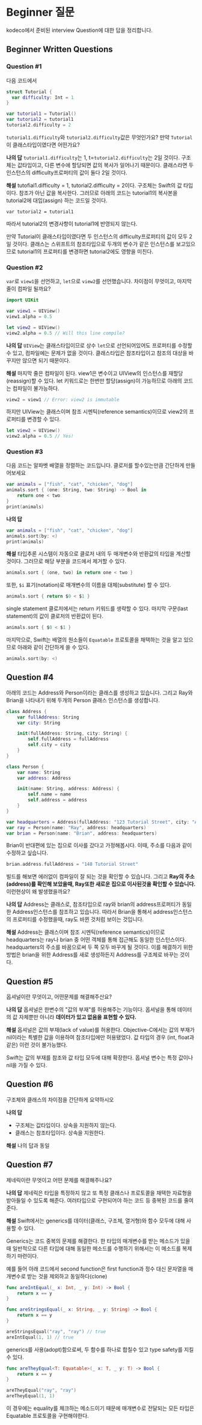 # Beginner 질문

kodeco에서 준비된 interview Question에 대한 답을 정리합니다.

## Beginner Written Questions
### Question #1
다음 코드에서 
```swift
struct Tutorial {
  var difficulty: Int = 1
}

var tutorial1 = Tutorial()
var tutorial2 = tutorial1
tutorial2.difficulty = 2
```
`tutorial1.difficulty`와 `tutorial2.difficulty`값은 무엇인가요? 만약 `Tutorial`이 클래스타입이였다면 어떤가요?

**나의 답**
    `tutorial1.difficulty`는 1, t=`tutorial2.difficulty`는 2일 것이다. 구조체는 값타입이고, 다른 변수에 할당되면 값의 복사가 일어나기 때문이다. 클래스라면 두 인스턴스의 difficulty프로퍼티의 값이 둘다 2일 것이다. 

**해설**
tutofial1.difficulty = 1, tutorial2.difficulty = 2이다. 구조체는 Swift의 값 타입이다. 참조가 아닌 값을 복사한다. 그러므로 아래의 코드는 tutorial1의 복사본을 tutorial2에 대입(assign) 하는 코드일 것이다.
```
var tutorial2 = tutorial1
```
따라서 tutorial2의 변경사항이 tutorial1에 반영되지 않는다.

만약 Tutorial이 클래스타입이였다면 두 인스턴스의 difficulty프로퍼티의 값이 모두 2일 것이다. 클래스는 스위프트의 참조타입으로 두개의 변수가 같은 인스턴스를 보고있으므로 tutorial1의 프로퍼티를 변경하면 tutorial2에도 영향을 미친다.

### Question #2

`var`로 `view1`을 선언하고, `let`으로 `view2`를 선언했습니다. 차이점이 무엇이고, 마지막줄이 컴파일 될까요?

```swift
import UIKit

var view1 = UIView()
view1.alpha = 0.5

let view2 = UIView()
view2.alpha = 0.5 // Will this line compile?
```

**나의 답**
    `UIView`는 클래스타입이므로 상수 `let`으로 선언되어있어도 프로퍼티를 수정할 수 있고, 컴파일에는 문제가 없을 것이다. 클래스타입은 참조타입이고 참조의 대상을 바꾸지만 않으면 되기 때문이다.

**해설**
마지막 줄은 컴파일이 된다. view1은 변수이고 UIView의 인스턴스를 재할당(reassign)할 수 있다. let 키워드로는 한번만 할당(assign)이 가능하므로 아래의 코드는 컴파일이 불가능하다.
```swift
view2 = view1 // Error: view2 is immutable
```
하지만 UIView는 클래스이며 참조 시멘틱(reference semantics)이므로 view2의 프로퍼티를 변경할 수 있다.
```swift
let view2 = UIView()
view2.alpha = 0.5 // Yes!
```

### Question #3
다음 코드는 알파벳 배열을 정렬하는 코드입니다. 클로저를 할수있는만큼 간단하게 만들어보세요
```swift
var animals = ["fish", "cat", "chicken", "dog"]
animals.sort { (one: String, two: String) -> Bool in
    return one < two
}
print(animals)
```

**나의 답**
```swift
var animals = ["fish", "cat", "chicken", "dog"]
animals.sort(by: <)
print(animals)
```

**해설**
타입추론 시스템이 자동으로 클로저 내의 두 매개변수와 반환값의 타입을 계산할 것이다. 그러므로 해당 부분을 코드에서 제거할 수 있다.
```swift
animals.sort { (one, two) in return one < two }
```
또한, `$i` 표기(notation)로 매개변수의 이름을 대체(substitute) 할 수 있다.
```swift
animals.sort { return $0 < $1 }
```
single statement 클로저에서는 return 키워드를 생략할 수 있다. 마지막 구문(last statement)의 값이 클로저의 반환값이 된다.
```swift
animals.sort { $0 < $1 }
```
마지막으로, Swift는 배열의 원소들이 `Equatable` 프로토콜을 채택하는 것을 알고 있으므로 아래와 같이 간단하게 쓸 수 있다.
```swift
animals.sort(by: <)
```

## Question #4
아래의 코드는 Address와 Person이라는 클래스를 생성하고 있습니다. 그리고 Ray와 Brian을 나타내기 위해 두개의 Person 클래스 인스턴스를 생성합니다.
```swift
class Address {
    var fullAddress: String
    var city: String

    init(fullAddress: String, city: String) {
        self.fullAddress = fullAddress
        self.city = city
    }
}

class Person {
    var name: String
    var address: Address

    init(name: String, address: Address) {
        self.name = name
        self.address = address
    }
}

var headquarters = Address(fullAddress: "123 Tutorial Street", city: "Appletown")
var ray = Person(name: "Ray", address: headquarters)
var brian = Person(name: "Brian", address: headquarters)
```
Brian이 반대편에 있는 집으로 이사를 갔다고 가정해봅시다. 이때, 주소를 다음과 같이 수정하고 싶습니다.
```swift
brian.address.fullAddress = "148 Tutorial Street"
```
빌드를 해보면 에러없이 컴파일이 잘 되는 것을 확인할 수 있습니다. 그리고 **Ray의 주소(address)를 확인해 보았을때, Ray또한 새로운 집으로 이사된것을 확인할 수 있습니다.** 이런현상이 왜 발생했을까요?

**나의 답**
Address는 클래스로, 참조타입으로 ray와 brian의 address프로퍼티가 동일한 Address인스턴스를 참조하고 있습니다. 따라서 Brian을 통해서 address인스턴스의 프로퍼티를 수정했을때, ray도 바뀐 것처럼 보이는 것입니다. 

**해설**
Address는 클래스이며 참조 시멘틱(reference semantics)이므로 headquarters는 ray나 brian 중 어떤 객체를 통해 접근해도 동일한 인스턴스이다. headquarters의 주소를 바꿈으로써 두 쪽 모두 바꾸게 될 것이다. 이를 해결하기 위한 방법은 brian을 위한 Address를 새로 생성하든지 Address를 구조체로 바꾸는 것이다.

## Question #5
옵셔널이란 무엇이고, 어떤문제를 해결해주산요?

**나의 답**
옵셔널은 한변수의 "값의 부재"를 허용해주는 기능이다. 옵셔널을 통해 데이터의 값 자체뿐만 아니라 **데이터가 있고 없음을 표현할 수 있다.**

**해설**
옵셔널은 값의 부재(lack of value)를 허용한다. Objective-C에서는 값의 부재가 nil이라는 특별한 값을 이용하여 참조타입에만 허용됐었다. 값 타입의 경우 (int, float과 같은) 이런 것이 불가능했다.

Swift는 값의 부재를 참조와 값 타입 모두에 대해 확장한다. 옵셔널 변수는 특정 값이나 nil을 가질 수 있다.

## Question #6
구조체와 클래스의 차이점을 간단하게 요약하시오

**나의 답**
- 구조체는 값타입이다. 상속을 지원하지 않는다.
- 클래스는 참조타입이다. 상속을 지원한다.

**해설**
나의 답과 동일

## Question #7
제네릭이란 무엇이고 어떤 문제를 해결해주나요?

**나의 답**
제네릭은 타입을 특정하지 않고 또 특정 클래스나 프로토콜을 채택한 자료형을 받아들일 수 있도록 해준다. 여러타입으로 구현되어야 하는 코드 등 중복된 코드를 줄여준다. 

**해설**
Swift에서는 generics를 데이터(클래스, 구조체, 열거형)와 함수 모두에 대해 사용할 수 있다.

Generics는 코드 중복의 문제를 해결한다. 한 타입의 매개변수를 받는 메소드가 있을 때 일반적으로 다른 타입에 대해 동일한 메소드를 수행하기 위해서는 이 메소드를 복제하기 마련이다.

예를 들어 아래 코드에서 second function은 first function과 정수 대신 문자열을 매개변수로 받는 것을 제외하고 동일하다(clone)
```swift
func areIntEqual(_ x: Int, _ y: Int) -> Bool {
    return x == y
}

func areStringsEqual(_ x: String, _ y: String) -> Bool {
    return x == y
}

areStringsEqual("ray", "ray") // true
areIntEqual(1, 1) // true
```
generics를 사용(adopt)함으로써, 두 함수를 하나로 합칠수 있고 type safety를 지킬 수 있다.
```swift
func areTheyEqual<T: Equatable>(_ x: T, _ y: T) -> Bool {
    return x == y
}

areTheyEqual("ray", "ray")
areTheyEqual(1, 1)
```
이 경우에는 equality를 체크하는 메소드이기 때문에 매개변수로 전달되는 모든 타입은 Equatable 프로토콜을 구현해야한다.



        

    